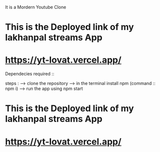 It is a Mordern Youtube Clone 


 # This is the Deployed link of my lakhanpal streams App
 # https://yt-lovat.vercel.app/

Dependecies required :: 

steps :
 --> clone the repository 
 --> in the terminal install npm (command :: npm i)
 --> run the app using npm start



 # This is the Deployed link of my lakhanpal streams App
 # https://yt-lovat.vercel.app/
